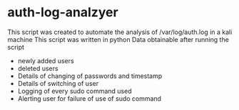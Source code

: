 # auth-log-analzyer
This script was created to automate the analysis of /var/log/auth.log in a kali machine 
This script was written in python
Data obtainable after running the script
- newly added users
- deleted users
- Details of changing of passwords and timestamp
- Details of switching of user
- Logging of every sudo command used
- Alerting user for failure of use of sudo command
